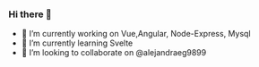 ### Hi there 👋
- 🔭 I’m currently working on Vue,Angular, Node-Express, Mysql
- 🌱 I’m currently learning Svelte
- 👯 I’m looking to collaborate on @alejandraeg9899
<!--
**emoron/emoron** is a ✨ _special_ ✨ repository because its `README.md` (this file) appears on your GitHub profile.

Here are some ideas to get you started:

- 🤔 I’m looking for help with ...
- 💬 Ask me about ...
- 📫 How to reach me: ...
- 😄 Pronouns: Him
- ⚡ Fun fact: ...
-->

